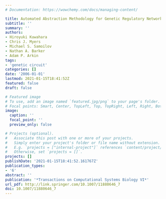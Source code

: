 ```yaml
---
# Documentation: https://wowchemy.com/docs/managing-content/

title: Automated Abstraction Methodology for Genetic Regulatory Networks
subtitle: ''
summary: ''
authors:
- Hiroyuki Kuwahara
- Chris J. Myers
- Michael S. Samoilov
- Nathan A. Barker
- Adam P. Arkin
tags:
- 'genetic circuit'
categories: []
date: '2006-01-01'
lastmod: 2021-01-15T18:41:52Z
featured: false
draft: false

# Featured image
# To use, add an image named `featured.jpg/png` to your page's folder.
# Focal points: Smart, Center, TopLeft, Top, TopRight, Left, Right, BottomLeft, Bottom, BottomRight.
image:
  caption: ''
  focal_point: ''
  preview_only: false

# Projects (optional).
#   Associate this post with one or more of your projects.
#   Simply enter your project's folder or file name without extension.
#   E.g. `projects = ["internal-project"]` references `content/project/deep-learning/index.md`.
#   Otherwise, set `projects = []`.
projects: []
publishDate: '2021-01-15T18:41:52.161767Z'
publication_types:
- '6'
abstract: ''
publication: '*Transactions on Computational Systems Biology VI*'
url_pdf: http://link.springer.com/10.1007/11880646_7
doi: 10.1007/11880646_7
---
```

